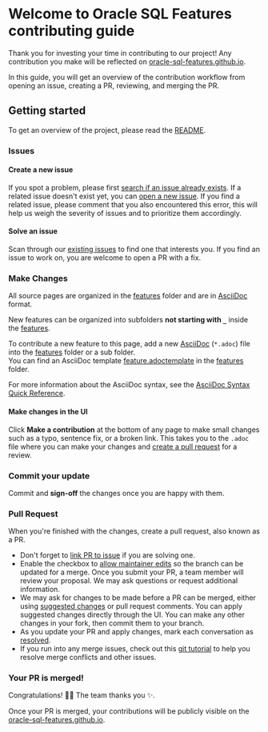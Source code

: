 # Welcome to Oracle SQL Features contributing guide

Thank you for investing your time in contributing to our project! Any contribution you make will be reflected on [oracle-sql-features.github.io](https://oracle-sql-features.github.io).

In this guide, you will get an overview of the contribution workflow from opening an issue, creating a PR, reviewing, and merging the PR.

## Getting started

To get an overview of the project, please read the [README](README.md).

### Issues

#### Create a new issue

If you spot a problem, please first [search if an issue already exists](https://docs.github.com/en/github/searching-for-information-on-github/searching-on-github/searching-issues-and-pull-requests#search-by-the-title-body-or-comments).
If a related issue doesn't exist yet, you can [open a new issue](https://github.com/oracle-sql-features/oracle-sql-features.github.io/issues/new).
If you find a related issue, please comment that you also encountered this error, this will help us weigh the severity of issues and to prioritize them accordingly.

#### Solve an issue

Scan through our [existing issues](https://github.com/oracle-sql-features/oracle-sql-features.github.io/issues) to find one that interests you.
If you find an issue to work on, you are welcome to open a PR with a fix.

### Make Changes

All source pages are organized in the [features](features) folder and are in [AsciiDoc](https://asciidoc.org/) format.

New features can be organized into subfolders **not starting with `_`** inside the [features](features).

To contribute a new feature to this page, add a new [AsciiDoc](https://asciidoc.org/) (`*.adoc`) file into the [features](features) folder or a sub folder.  
You can find an AsciiDoc template [feature.adoctemplate](features/feature.adoctemplate) in the [features](features) folder.

For more information about the AsciiDoc syntax, see the [AsciiDoc Syntax Quick Reference](https://docs.asciidoctor.org/asciidoc/latest/syntax-quick-reference/).

#### Make changes in the UI

Click **Make a contribution** at the bottom of any page to make small changes such as a typo, sentence fix, or a broken link.
This takes you to the `.adoc` file where you can make your changes and [create a pull request](#pull-request) for a review.

### Commit your update

Commit and **sign-off** the changes once you are happy with them.

### Pull Request

When you're finished with the changes, create a pull request, also known as a PR.
- Don't forget to [link PR to issue](https://docs.github.com/en/issues/tracking-your-work-with-issues/linking-a-pull-request-to-an-issue) if you are solving one.
- Enable the checkbox to [allow maintainer edits](https://docs.github.com/en/github/collaborating-with-issues-and-pull-requests/allowing-changes-to-a-pull-request-branch-created-from-a-fork) so the branch can be updated for a merge.
Once you submit your PR, a team member will review your proposal. We may ask questions or request additional information.
- We may ask for changes to be made before a PR can be merged, either using [suggested changes](https://docs.github.com/en/github/collaborating-with-issues-and-pull-requests/incorporating-feedback-in-your-pull-request) or pull request comments.
You can apply suggested changes directly through the UI. You can make any other changes in your fork, then commit them to your branch.
- As you update your PR and apply changes, mark each conversation as [resolved](https://docs.github.com/en/github/collaborating-with-issues-and-pull-requests/commenting-on-a-pull-request#resolving-conversations).
- If you run into any merge issues, check out this [git tutorial](https://github.com/skills/resolve-merge-conflicts) to help you resolve merge conflicts and other issues.

### Your PR is merged!

Congratulations! :tada::tada: The team thanks you :sparkles:.

Once your PR is merged, your contributions will be publicly visible on the [oracle-sql-features.github.io](https://oracle-sql-features.github.io).
